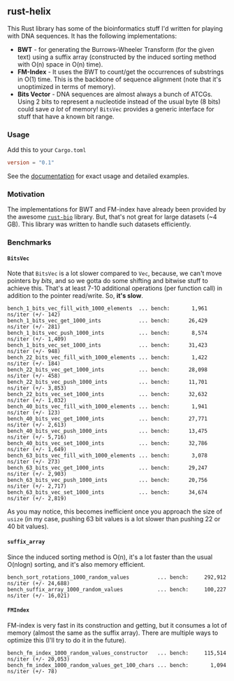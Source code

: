 ## rust-helix

This Rust library has some of the bioinformatics stuff I'd written for playing with DNA sequences. It has the following implementations:

 - **BWT** - for generating the Burrows-Wheeler Transform (for the given text) using a suffix array (constructed by the induced sorting method with O(n) space in O(n) time).
 - **FM-Index** - It uses the BWT to count/get the occurrences of substrings in O(1) time. This is the backbone of sequence alignment (note that it's unoptimized in terms of memory).
 - **Bits Vector** - DNA sequences are almost always a bunch of ATCGs. Using 2 bits to represent a nucleotide instead of the usual byte (8 bits) could save *a lot* of memory! `BitsVec` provides a generic interface for stuff that have a known bit range.

### Usage

Add this to your `Cargo.toml`

``` toml
version = "0.1"
```

See the [documentation](https://wafflespeanut.github.io/rust-helix/) for exact usage and detailed examples.

### Motivation

The implementations for BWT and FM-index have already been provided by the awesome [`rust-bio`](http://github.com/rust-bio/rust-bio/) library. But, that's not great for large datasets (~4 GB). This library was written to handle such datasets efficiently.

### Benchmarks

#### `BitsVec`

Note that `BitsVec` is a lot slower compared to `Vec`, because, we can't move pointers by *bits*, and so we gotta do some shifting and bitwise stuff to achieve this. That's at least 7-10 additional operations (per function call) in addition to the pointer read/write. So, **it's slow**.

    bench_1_bits_vec_fill_with_1000_elements  ... bench:       1,961 ns/iter (+/- 142)
    bench_1_bits_vec_get_1000_ints            ... bench:      26,429 ns/iter (+/- 281)
    bench_1_bits_vec_push_1000_ints           ... bench:       8,574 ns/iter (+/- 1,409)
    bench_1_bits_vec_set_1000_ints            ... bench:      31,423 ns/iter (+/- 948)
    bench_22_bits_vec_fill_with_1000_elements ... bench:       1,422 ns/iter (+/- 184)
    bench_22_bits_vec_get_1000_ints           ... bench:      28,098 ns/iter (+/- 458)
    bench_22_bits_vec_push_1000_ints          ... bench:      11,701 ns/iter (+/- 3,853)
    bench_22_bits_vec_set_1000_ints           ... bench:      32,632 ns/iter (+/- 1,032)
    bench_40_bits_vec_fill_with_1000_elements ... bench:       1,941 ns/iter (+/- 123)
    bench_40_bits_vec_get_1000_ints           ... bench:      27,771 ns/iter (+/- 2,613)
    bench_40_bits_vec_push_1000_ints          ... bench:      13,475 ns/iter (+/- 5,716)
    bench_40_bits_vec_set_1000_ints           ... bench:      32,786 ns/iter (+/- 1,649)
    bench_63_bits_vec_fill_with_1000_elements ... bench:       3,078 ns/iter (+/- 273)
    bench_63_bits_vec_get_1000_ints           ... bench:      29,247 ns/iter (+/- 2,903)
    bench_63_bits_vec_push_1000_ints          ... bench:      20,756 ns/iter (+/- 2,717)
    bench_63_bits_vec_set_1000_ints           ... bench:      34,674 ns/iter (+/- 2,819)

As you may notice, this becomes inefficient once you approach the size of `usize` (in my case, pushing 63 bit values is a lot slower than pushing 22 or 40 bit values).

#### `suffix_array`

Since the induced sorting method is O(n), it's a lot faster than the usual O(nlogn) sorting, and it's also memory efficient.

    bench_sort_rotations_1000_random_values         ... bench:     292,912 ns/iter (+/- 24,688)
    bench_suffix_array_1000_random_values           ... bench:     100,227 ns/iter (+/- 16,021)

#### `FMIndex`

FM-index is very fast in its construction and getting, but it consumes a lot of memory (almost the same as the suffix array). There are multiple ways to optimize this (I'll try to do it in the future).

    bench_fm_index_1000_random_values_constructor   ... bench:     115,514 ns/iter (+/- 20,053)
    bench_fm_index_1000_random_values_get_100_chars ... bench:       1,094 ns/iter (+/- 78)



